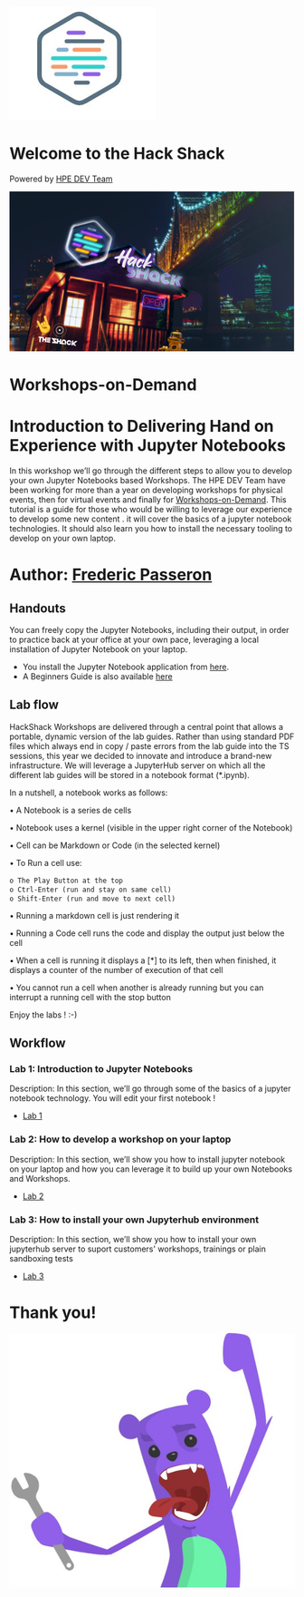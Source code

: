![HPEDEVlogo](Pictures/hpedevlogo-NB.JPG)

# Welcome to the Hack Shack
Powered by [HPE DEV Team](https://hpedev.io)

<p align="center">
  <img src="Pictures/hackshackdisco.png">
  
</p>

# Workshops-on-Demand

# Introduction to Delivering Hand on Experience with Jupyter Notebooks
In this workshop we’ll go through the different steps to allow you to develop your own Jupyter Notebooks based Workshops.
The HPE DEV Team have been working for more than a year on developing workshops for physical events, then for virtual events and finally for [Workshops-on-Demand](https://hackshack.hpedev.io/workshops).
This tutorial is a guide for those who would be willing to leverage our experience to develop some new content . it will cover the basics of a jupyter notebook technologies. It should also learn you how to install the necessary tooling to develop on your own laptop.



# Author: [Frederic Passeron](mailto:frederic.passeron@hpe.com)

## Handouts
You can freely copy the Jupyter Notebooks, including their output, in order to practice back at your office at your own pace, leveraging a local installation of Jupyter Notebook on your laptop.
- You install the Jupyter Notebook application from [here](https://jupyter.org/install). 
- A Beginners Guide is also available [here](https://jupyter-notebook-beginner-guide.readthedocs.io/en/latest/what_is_jupyter.html)


## Lab flow
HackShack Workshops are delivered through a central point that allows a portable, dynamic version of the lab guides. Rather than using standard PDF files which always end in copy / paste errors from the lab guide into the TS sessions, this year we decided to innovate and introduce a brand-new infrastructure. We will leverage a JupyterHub server on which all the different lab guides will be stored in a notebook format (*.ipynb).

In a nutshell, a notebook works as follows:

• A Notebook is a series de cells

• Notebook uses a kernel (visible in the upper right corner of the Notebook)

• Cell can be Markdown or Code (in the selected kernel)

• To Run a cell use:

    o The Play Button at the top
    o Ctrl-Enter (run and stay on same cell)
    o Shift-Enter (run and move to next cell)
    
• Running a markdown cell is just rendering it

• Running a Code cell runs the code and display the output just below the cell

• When a cell is running it displays a [*] to its left, then when finished, it displays a counter of the number of execution of that cell

• You cannot run a cell when another is already running but you can interrupt a running cell with the stop button

Enjoy the labs ! :-)


## Workflow

### Lab 1: Introduction to Jupyter Notebooks
Description: In this section, we’ll go through some of the basics of a jupyter notebook technology. You will edit your first notebook !
* [Lab 1](1-Introduction-to-Jupyter-Notebooks.ipynb)

### Lab 2: How to develop a workshop on your laptop
Description: In this section, we’ll show you how to install jupyter notebook on your laptop and how you can leverage it to build up your own Notebooks and Workshops.
* [Lab 2](2-WKSHP-HowTo-Dev-with-laptop.ipynb)

### Lab 3: How to install your own Jupyterhub environment
Description: In this section, we’ll show you how to install your own jupyterhub server to suport customers' workshops, trainings or plain sandboxing tests
* [Lab 3](3-WKSHP-HowTo-Install-Jupyterhub)


# Thank you!
![grommet.JPG](Pictures/grommet.JPG)


```python

```
